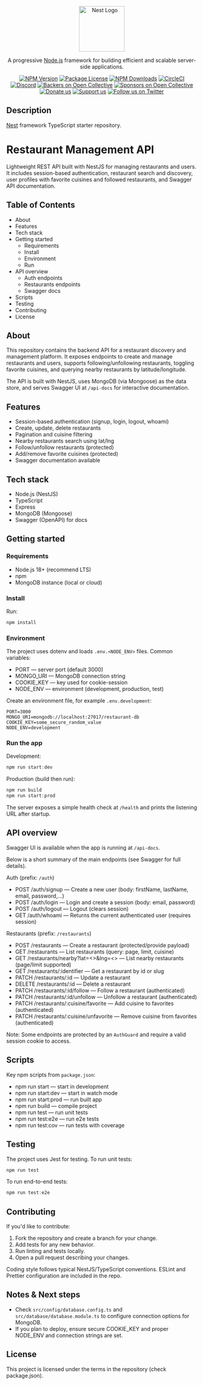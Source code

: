 <p align="center">
  <a href="http://nestjs.com/" target="blank"><img src="https://nestjs.com/img/logo-small.svg" width="120" alt="Nest Logo" /></a>
</p>

[circleci-image]: https://img.shields.io/circleci/build/github/nestjs/nest/master?token=abc123def456
[circleci-url]: https://circleci.com/gh/nestjs/nest

  <p align="center">A progressive <a href="http://nodejs.org" target="_blank">Node.js</a> framework for building efficient and scalable server-side applications.</p>
    <p align="center">
<a href="https://www.npmjs.com/~nestjscore" target="_blank"><img src="https://img.shields.io/npm/v/@nestjs/core.svg" alt="NPM Version" /></a>
<a href="https://www.npmjs.com/~nestjscore" target="_blank"><img src="https://img.shields.io/npm/l/@nestjs/core.svg" alt="Package License" /></a>
<a href="https://www.npmjs.com/~nestjscore" target="_blank"><img src="https://img.shields.io/npm/dm/@nestjs/common.svg" alt="NPM Downloads" /></a>
<a href="https://circleci.com/gh/nestjs/nest" target="_blank"><img src="https://img.shields.io/circleci/build/github/nestjs/nest/master" alt="CircleCI" /></a>
<a href="https://discord.gg/G7Qnnhy" target="_blank"><img src="https://img.shields.io/badge/discord-online-brightgreen.svg" alt="Discord"/></a>
<a href="https://opencollective.com/nest#backer" target="_blank"><img src="https://opencollective.com/nest/backers/badge.svg" alt="Backers on Open Collective" /></a>
<a href="https://opencollective.com/nest#sponsor" target="_blank"><img src="https://opencollective.com/nest/sponsors/badge.svg" alt="Sponsors on Open Collective" /></a>
  <a href="https://paypal.me/kamilmysliwiec" target="_blank"><img src="https://img.shields.io/badge/Donate-PayPal-ff3f59.svg" alt="Donate us"/></a>
    <a href="https://opencollective.com/nest#sponsor"  target="_blank"><img src="https://img.shields.io/badge/Support%20us-Open%20Collective-41B883.svg" alt="Support us"></a>
  <a href="https://twitter.com/nestframework" target="_blank"><img src="https://img.shields.io/twitter/follow/nestframework.svg?style=social&label=Follow" alt="Follow us on Twitter"></a>
</p>
  <!--[![Backers on Open Collective](https://opencollective.com/nest/backers/badge.svg)](https://opencollective.com/nest#backer)
  [![Sponsors on Open Collective](https://opencollective.com/nest/sponsors/badge.svg)](https://opencollective.com/nest#sponsor)-->

## Description

[Nest](https://github.com/nestjs/nest) framework TypeScript starter repository.

<!--
  README.md — Documentation for the Restaurant Management API
  This project is a NestJS-based REST API that manages restaurants and users,
  supports authentication (session-based), and provides features like
  following restaurants, favoriting cuisines, and location-based nearby queries.
-->

# Restaurant Management API

Lightweight REST API built with NestJS for managing restaurants and users. It
includes session-based authentication, restaurant search and discovery, user
profiles with favorite cuisines and followed restaurants, and Swagger API
documentation.

## Table of Contents

- About
- Features
- Tech stack
- Getting started
  - Requirements
  - Install
  - Environment
  - Run
- API overview
  - Auth endpoints
  - Restaurants endpoints
  - Swagger docs
- Scripts
- Testing
- Contributing
- License

## About

This repository contains the backend API for a restaurant discovery and
management platform. It exposes endpoints to create and manage restaurants and
users, supports following/unfollowing restaurants, toggling favorite cuisines,
and querying nearby restaurants by latitude/longitude.

The API is built with NestJS, uses MongoDB (via Mongoose) as the data store,
and serves Swagger UI at `/api-docs` for interactive documentation.

## Features

- Session-based authentication (signup, login, logout, whoami)
- Create, update, delete restaurants
- Pagination and cuisine filtering
- Nearby restaurants search using lat/lng
- Follow/unfollow restaurants (protected)
- Add/remove favorite cuisines (protected)
- Swagger documentation available

## Tech stack

- Node.js (NestJS)
- TypeScript
- Express
- MongoDB (Mongoose)
- Swagger (OpenAPI) for docs

## Getting started

### Requirements

- Node.js 18+ (recommend LTS)
- npm
- MongoDB instance (local or cloud)

### Install

Run:

```powershell
npm install
```

### Environment

The project uses dotenv and loads `.env.<NODE_ENV>` files. Common variables:

- PORT — server port (default 3000)
- MONGO_URI — MongoDB connection string
- COOKIE_KEY — key used for cookie-session
- NODE_ENV — environment (development, production, test)

Create an environment file, for example `.env.development`:

```text
PORT=3000
MONGO_URI=mongodb://localhost:27017/restaurant-db
COOKIE_KEY=some_secure_random_value
NODE_ENV=development
```

### Run the app

Development:

```powershell
npm run start:dev
```

Production (build then run):

```powershell
npm run build
npm run start:prod
```

The server exposes a simple health check at `/health` and prints the listening
URL after startup.

## API overview

Swagger UI is available when the app is running at `/api-docs`.

Below is a short summary of the main endpoints (see Swagger for full details).

Auth (prefix: `/auth`)

- POST /auth/signup — Create a new user (body: firstName, lastName, email, password,...)
- POST /auth/login — Login and create a session (body: email, password)
- POST /auth/logout — Logout (clears session)
- GET /auth/whoami — Returns the current authenticated user (requires session)

Restaurants (prefix: `/restaurants`)

- POST /restaurants — Create a restaurant (protected/provide payload)
- GET /restaurants — List restaurants (query: page, limit, cuisine)
- GET /restaurants/nearby?lat=<>&lng=<> — List nearby restaurants (page/limit supported)
- GET /restaurants/:identifier — Get a restaurant by id or slug
- PATCH /restaurants/:id — Update a restaurant
- DELETE /restaurants/:id — Delete a restaurant
- PATCH /restaurants/:id/follow — Follow a restaurant (authenticated)
- PATCH /restaurants/:id/unfollow — Unfollow a restaurant (authenticated)
- PATCH /restaurants/:cuisine/favorite — Add cuisine to favorites (authenticated)
- PATCH /restaurants/:cuisine/unfavorite — Remove cuisine from favorites (authenticated)

Note: Some endpoints are protected by an `AuthGuard` and require a valid
session cookie to access.

## Scripts

Key npm scripts from `package.json`:

- npm run start — start in development
- npm run start:dev — start in watch mode
- npm run start:prod — run built app
- npm run build — compile project
- npm run test — run unit tests
- npm run test:e2e — run e2e tests
- npm run test:cov — run tests with coverage

## Testing

The project uses Jest for testing. To run unit tests:

```powershell
npm run test
```

To run end-to-end tests:

```powershell
npm run test:e2e
```

## Contributing

If you'd like to contribute:

1. Fork the repository and create a branch for your change.
2. Add tests for any new behavior.
3. Run linting and tests locally.
4. Open a pull request describing your changes.

Coding style follows typical NestJS/TypeScript conventions. ESLint and
Prettier configuration are included in the repo.

## Notes & Next steps

- Check `src/config/database.config.ts` and `src/database/database.module.ts` to
  configure connection options for MongoDB.
- If you plan to deploy, ensure secure COOKIE_KEY and proper NODE_ENV and
  connection strings are set.

## License

This project is licensed under the terms in the repository (check package.json).
